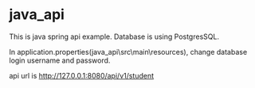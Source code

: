 # java_api

This is java spring api example.
Database is using PostgresSQL.

In application.properties(java_api\src\main\resources), 
change database login username and password.

api url is http://127.0.0.1:8080/api/v1/student

